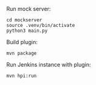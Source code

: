 
Run mock server:
```shell
cd mockserver
source .venv/bin/activate
python3 main.py
```

Build plugin:
```shell
mvn package
```

Run Jenkins instance with plugin:
```shell
mvn hpi:run
```
